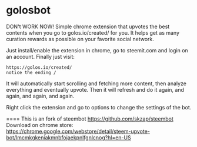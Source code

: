# golosbot
DON't WORK NOW! Simple chrome extension that upvotes the best contents when you go to golos.io/created/ for you. It helps get as many curation rewards as possible on your favorite social network.

Just install/enable the extension in chrome, go to steemit.com and login on an account. Finally just visit:
```
https://golos.io/created/
notice the ending /
```

It will automatically start scrolling and fetching more content, then analyze everything and eventually upvote. Then it will refresh and do it again, and again, and again, and again.

Right click the extension and go to options to change the settings of the bot.

====
This is an fork of steembot https://github.com/skzap/steembot
Download on chrome store: https://chrome.google.com/webstore/detail/steem-upvote-bot/lmcmkgkeniakmnbfojaekpnlfgnlcnog?hl=en-US
